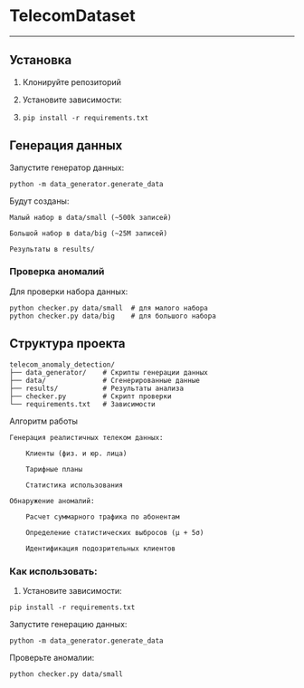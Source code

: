 # TelecomDataset

---

## Установка

1. Клонируйте репозиторий
2. Установите зависимости:
  
3. ```
   pip install -r requirements.txt
   ```
   
## Генерация данных

Запустите генератор данных:

 ```
python -m data_generator.generate_data
 ```

Будут созданы:

``` 
Малый набор в data/small (~500k записей)

Большой набор в data/big (~25M записей)

Результаты в results/ 
```

### Проверка аномалий

Для проверки набора данных:

   ```
   python checker.py data/small  # для малого набора
   python checker.py data/big    # для большого набора 
   ```
## Структура проекта
```
telecom_anomaly_detection/
├── data_generator/    # Скрипты генерации данных
├── data/              # Сгенерированные данные
├── results/           # Результаты анализа
├── checker.py         # Скрипт проверки
└── requirements.txt   # Зависимости
```

Алгоритм работы

    Генерация реалистичных телеком данных:

        Клиенты (физ. и юр. лица)

        Тарифные планы

        Статистика использования

    Обнаружение аномалий:

        Расчет суммарного трафика по абонентам

        Определение статистических выбросов (μ + 5σ)

        Идентификация подозрительных клиентов

### Как использовать:

1. Установите зависимости:
```
pip install -r requirements.txt
```
Запустите генерацию данных:
```
python -m data_generator.generate_data
```
Проверьте аномалии:
```
python checker.py data/small
```
